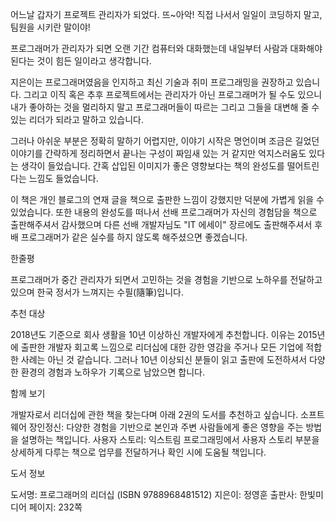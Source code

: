 
어느날 갑자기 프로젝트 관리자가 되었다. 뜨~아악!
직접 나서서 일일이 코딩하지 말고, 팀원을 시키란 말이야!

프로그래머가 관리자가 되면 오랜 기간 컴퓨터와 대화했는데 내일부터 사람과 대화해야 된다는 것이 힘든 일이라고 생각합니다. 

지은이는 프로그래머였음을 인지하고 최신 기술과 취미 프로그래밍을 권장하고 있습니다. 
그리고 이직 혹은 추후 프로젝트에서는 관리자가 아닌 프로그래머가 될 수도 있으니 내가 좋아하는 것을 멀리하지 말고 프로그래머들이 따르는 그리고 그들을 대변해 줄 수 있는 리더가 되라고 말하고 있습니다. 

그러나 아쉬운 부분은 정확히 말하기 어렵지만, 이야기 시작은 명언이며 조금은 길었던 이야기를 간략하게 정리하면서 끝나는 구성이 짜임새 있는 거 같지만 억지스러움도 있다는 생각이 들었습니다. 
간혹 삽입된 이미지가 좋은 영향보다는 책의 완성도를 떨어트린다는 느낌도 들었습니다. 

이 책은 개인 블로그의 연재 글을 책으로 출판한 느낌이 강했지만 덕분에 가볍게 읽을 수 있었습니다. 
또한 내용의 완성도를 떠나서 선배 프로그래머가 자신의 경험담을 책으로 출판해주셔서 감사했으며 다른 선배 개발자님도 "IT 에세이" 장르에도 출판해주셔서 후배 프로그래머가 같은 실수를 하지 않도록 해주셨으면 좋겠습니다.


한줄평

프로그래머가 중간 관리자가 되면서 고민하는 것을 경험을 기반으로 노하우를 전달하고 있으며 한국 정서가 느껴지는 수필(隨筆)입니다.

추천 대상

2018년도 기준으로 회사 생활을 10년 이상하신 개발자에게 추천합니다.
이유는 2015년에 출판한 개발자 회고록 느낌으로 리더십에 대한 강한 영감을 주거나 모든 기업에 적합한 사례는 아닌 것 같습니다.
그러나 10년 이상되신 분들이 읽고 출판에 도전하셔서 다양한 환경의 경험과 노하우가 기록으로 남았으면 합니다.

함께 보기

개발자로서 리더십에 관한 책을 찾는다며 아래 2권의 도서를 추천하고 싶습니다.
소프트웨어 장인정신: 다양한 경험을 기반으로 본인과 주변 사람들에게 좋은 영향을 주는 방법을 설명하는 책입니다.
사용자 스토리: 익스트림 프로그래밍에서 사용자 스토리 부분을 상세하게 다루는 책으로 업무를 전달하거나 확인 시에 도움될 책입니다.

도서 정보

도서명: 프로그래머의 리더십 (ISBN 9788968481512)
지은이: 정영훈
출판사: 한빛미디어
페이지: 232쪽
